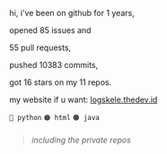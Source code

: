hi, i've been on github for 1 years,

opened 85 issues and

55 pull requests,

pushed 10383 commits,

got 16 stars on my 11 repos.

my website if u want: [logskele.thedev.id](https://logskele.thedev.id)

`🔵 python` `🟠 html` `🟤 java`

> ###### including the private repos
